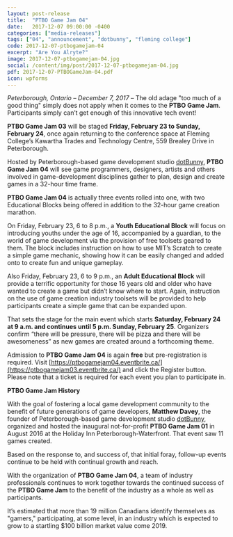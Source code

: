 ```yaml
---
layout: post-release
title:  "PTBO Game Jam 04"
date:   2017-12-07 09:00:00 -0400
categories: ["media-releases"]
tags: ["04", "announcement", "dotbunny", "fleming college"]
code: 2017-12-07-ptbogamejam-04
excerpt: "Are You Alryte?"
image: 2017-12-07-ptbogamejam-04.jpg
social: /content/img/post/2017-12-07-ptbogamejam-04.jpg
pdf: 2017-12-07-PTBOGameJam-04.pdf
icon: wpforms
---
```

_Peterborough, Ontario – December 7, 2017_ – The old adage "too much of a good thing" simply does not apply when it comes to the **PTBO Game Jam**. Participants simply can’t get enough of this innovative tech event!
  
**PTBO Game Jam 03** will be staged **Friday, February 23 to Sunday, February 24**, once again returning to the conference space at Fleming College’s Kawartha Trades and Technology Centre, 559 Brealey Drive in Peterborough.
  
Hosted by Peterborough-based game development studio [dotBunny](http://dotbunny.com), **PTBO Game Jam 04** will see game programmers, designers, artists and others involved in game-development disciplines gather to plan, design and create games in a 32-hour time frame.
  
**PTBO Game Jam 04** is actually three events rolled into one, with two Educational Blocks being offered in addition to the 32-hour game creation marathon. 
  
On Friday, February 23, 6 to 8 p.m., a **Youth Educational Block** will focus on introducing youths under the age of 16, accompanied by a guardian, to the world of game development via the provision of free toolsets geared to them. The block includes instruction on how to use MIT’s Scratch to create a simple game mechanic, showing how it can be easily changed and added onto to create fun and unique gameplay.
  
Also Friday, February 23, 6 to 9 p.m., an **Adult Educational Block** will provide a terrific opportunity for those 16 years old and older who have wanted to create a game but didn’t know where to start. Again, instruction on the use of game creation industry toolsets will be provided to help participants create a simple game that can be expanded upon.
  
That sets the stage for the main event which starts **Saturday, February 24 at 9 a.m. and continues until 5 p.m. Sunday, February 25**. Organizers confirm “there will be pressure, there will be pizza and there will be awesomeness” as new games are created around a forthcoming theme.
  
Admission to **PTBO Game Jam 04** is again **free** but pre-registration is required. Visit [https://ptbogamejam04.eventbrite.ca/](https://ptbogamejam03.eventbrite.ca/) and click the Register button. Please note that a ticket is required for each event you plan to participate in.
  
**PTBO Game Jam History**  
  
With the goal of fostering a local game development community to the benefit of future generations of game developers, **Matthew Davey**, the founder of Peterborough-based game development studio [dotBunny](http://dotbunny.com), organized and hosted the inaugural not-for-profit **PTBO Game Jam 01** in August 2016 at the Holiday Inn Peterborough-Waterfront. That event saw 11 games created.
  
Based on the response to, and success of, that initial foray, follow-up events continue to be held with continual growth and reach.
  
With the organization of **PTBO Game Jam 04**, a team of industry professionals continues to work together towards the continued success of the **PTBO Game Jam** to the benefit of the industry as a whole as well as participants. 
  
It’s estimated that more than 19 million Canadians identify themselves as "gamers," participating, at some level, in an industry which is expected to grow to a startling $100 billion market value come 2019.